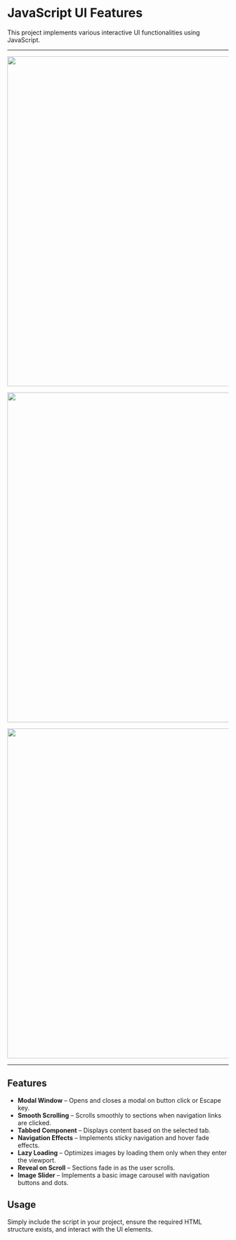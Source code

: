 # JavaScript UI Features  

This project implements various interactive UI functionalities using JavaScript.  

--------


<p align=center>
  <img src='https://github.com/user-attachments/assets/1723e1ce-1492-429d-9003-5b13780abb0c' width=750/>
</p>

<p align=center>
  <img src='https://github.com/user-attachments/assets/f98b6b60-a80a-4718-b73b-e73162785df7' width=750/>
</p>

<p align=center>
  <img src='https://github.com/user-attachments/assets/c08a28c9-0531-4e5e-a80d-471fc7f60653' width=750/>
</p>

--------

## Features  

- **Modal Window** – Opens and closes a modal on button click or Escape key.  
- **Smooth Scrolling** – Scrolls smoothly to sections when navigation links are clicked.  
- **Tabbed Component** – Displays content based on the selected tab.  
- **Navigation Effects** – Implements sticky navigation and hover fade effects.  
- **Lazy Loading** – Optimizes images by loading them only when they enter the viewport.  
- **Reveal on Scroll** – Sections fade in as the user scrolls.  
- **Image Slider** – Implements a basic image carousel with navigation buttons and dots.  

## Usage  

Simply include the script in your project, ensure the required HTML structure exists, and interact with the UI elements.  
